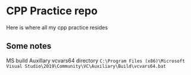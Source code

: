 # CPP Practice repo

Here is where all my cpp practice resides

## Some notes

MS build Auxillary vcvars64 directory `C:\Program Files (x86)\Microsoft Visual Studio\2019\Community\VC\Auxiliary\Build\vcvars64.bat`
